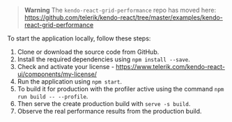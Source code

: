 > **Warning**
> The `kendo-react-grid-performance` repo has moved here:
> https://github.com/telerik/kendo-react/tree/master/examples/kendo-react-grid-performance

To start the application locally, follow these steps:

1. Clone or download the source code from GitHub.
1. Install the required dependencies using `npm install --save`.
1. Check and activate your license - https://www.telerik.com/kendo-react-ui/components/my-license/
1. Run the application using `npm start`.
1. To build it for production with the profiler active using the command `npm run build -- --profile`.
1. Then serve the create production build with `serve -s build`.
1. Observe the real performance results from the production build.
